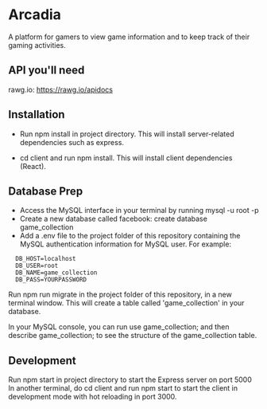 # Arcadia

A platform for gamers to view game information and to keep track of their gaming activities. 

## API you'll need

rawg.io: https://rawg.io/apidocs

## Installation

* Run npm install in project directory. This will install server-related dependencies such as express.

* cd client and run npm install. This will install client dependencies (React).

## Database Prep

* Access the MySQL interface in your terminal by running mysql -u root -p
* Create a new database called facebook: create database game_collection
* Add a .env file to the project folder of this repository containing the MySQL authentication information for MySQL user. For example:

```
  DB_HOST=localhost
  DB_USER=root
  DB_NAME=game_collection
  DB_PASS=YOURPASSWORD
```

Run npm run migrate in the project folder of this repository, in a new terminal window. This will create a table called 'game_collection' in your database.

In your MySQL console, you can run use game_collection; and then describe game_collection; to see the structure of the game_collection table.

## Development
Run npm start in project directory to start the Express server on port 5000
In another terminal, do cd client and run npm start to start the client in development mode with hot reloading in port 3000.